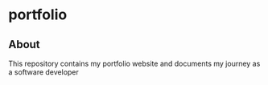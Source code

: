 # portfolio

## About

This repository contains my portfolio website and documents my journey as a software developer
